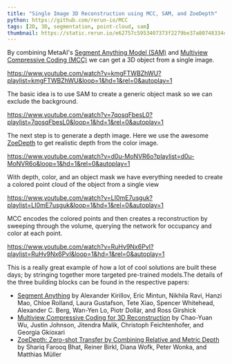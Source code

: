 ```yaml
---
title: "Single Image 3D Reconstruction using MCC, SAM, and ZoeDepth"
python: https://github.com/rerun-io/MCC
tags: [2D, 3D, segmentation, point-cloud, sam]
thumbnail: https://static.rerun.io/e62757c5953407373f2279be37a80748334cb6d7_mcc_480w.png
---
```


By combining MetaAI's [Segment Anything Model (SAM)](https://github.com/facebookresearch/segment-anything) and [Multiview Compressive Coding (MCC)](https://github.com/facebookresearch/MCC) we can get a 3D object from a single image.

https://www.youtube.com/watch?v=kmgFTWBZhWU?playlist=kmgFTWBZhWU&loop=1&hd=1&rel=0&autoplay=1

The basic idea is to use SAM to create a generic object mask so we can exclude the background.

https://www.youtube.com/watch?v=7qosqFbesL0?playlist=7qosqFbesL0&loop=1&hd=1&rel=0&autoplay=1

The next step is to generate a depth image. Here we use the awesome [ZoeDepth](https://github.com/isl-org/ZoeDepth) to get realistic depth from the color image.

https://www.youtube.com/watch?v=d0u-MoNVR6o?playlist=d0u-MoNVR6o&loop=1&hd=1&rel=0&autoplay=1

With depth, color, and an object mask we have everything needed to create a colored point cloud of the object from a single view

https://www.youtube.com/watch?v=LI0mE7usguk?playlist=LI0mE7usguk&loop=1&hd=1&rel=0&autoplay=1

MCC encodes the colored points and then creates a reconstruction by sweeping through the volume, querying the network for occupancy and color at each point.

https://www.youtube.com/watch?v=RuHv9Nx6PvI?playlist=RuHv9Nx6PvI&loop=1&hd=1&rel=0&autoplay=1

This is a really great example of how a lot of cool solutions are built these days; by stringing together more targeted pre-trained models.The details of the three building blocks can be found in the respective papers:
- [Segment Anything](https://arxiv.org/abs/2304.02643) by Alexander Kirillov, Eric Mintun, Nikhila Ravi, Hanzi Mao, Chloe Rolland, Laura Gustafson, Tete Xiao, Spencer Whitehead, Alexander C. Berg, Wan-Yen Lo, Piotr Dollár, and Ross Girshick
- [Multiview Compressive Coding for 3D Reconstruction](https://arxiv.org/abs/2301.08247) by Chao-Yuan Wu, Justin Johnson, Jitendra Malik, Christoph Feichtenhofer, and Georgia Gkioxari
- [ZoeDepth: Zero-shot Transfer by Combining Relative and Metric Depth](https://arxiv.org/abs/2302.12288) by Shariq Farooq Bhat, Reiner Birkl, Diana Wofk, Peter Wonka, and Matthias Müller
